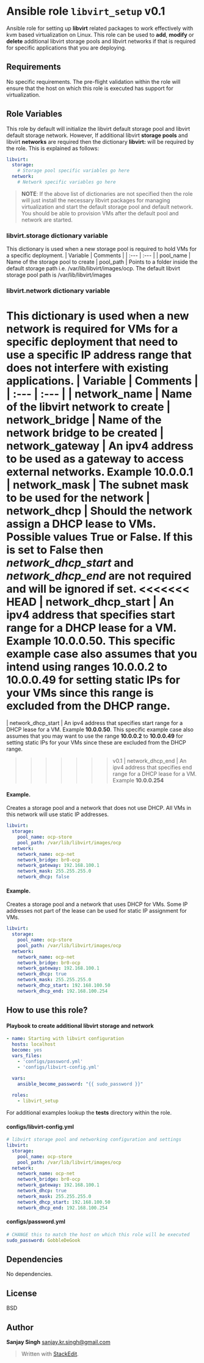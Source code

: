 

# Ansible role `libvirt_setup` v0.1

Ansible role for setting up **libvirt** related packages to work effectively with kvm based virtualization on Linux. This role can be used to **add**, **modify** or **delete** additional libvirt storage pools and libvirt networks if that is required for specific applications that you are deploying.

## Requirements

No specific requirements. The pre-flight validation within the role will ensure that the host on which this role is executed has support for virtualization.

## Role Variables
This role by default will initialize the libvirt default storage pool and libvirt default storage network. However, If additional libvirt **storage pools** and libvirt **networks** are required then the dictionary **libvirt:** will be required by the role. This is explained as follows:
```Yaml
libvirt:
  storage:
    # Storage pool specific variables go here
  network:
    # Network specific variables go here
```
> **NOTE**: If the above list of dictionaries are not specified then the role will just install the necessary libvirt packages for managing virtualization and start the default storage pool and default network. You should be able to provision VMs after the default pool and network are started.

### libvirt.storage dictionary variable
This dictionary is used when a new storage pool is required to hold VMs for a specific deployment.
| Variable | Comments                                                               |
| :---  | :---                                                                   |
| pool_name | Name of the storage pool to create 
| pool_path | Points to a folder inside the default storage path i.e. /var/lib/libvirt/images/ocp. The default libvirt storage pool path is /var/lib/libvirt/images

### libvirt.network dictionary variable
This dictionary is used when a new network is required for VMs for a specific deployment that need to use a specific IP address range that does not interfere with existing applications.
| Variable | Comments                                                               |
| :---  | :---                                                                   |
| network_name | Name of the libvirt network to create
| network_bridge | Name of the network bridge to be created
| network_gateway | An ipv4 address to be used as a gateway to access external networks. Example **10.0.0.1**
| network_mask | The subnet mask to be used for the network
| network_dhcp | Should the network assign a DHCP lease to VMs. Possible values **True** or **False**. If this is set to False then ***network_dhcp_start*** and ***network_dhcp_end*** are not required and will be ignored if set.
<<<<<<< HEAD
| network_dhcp_start | An ipv4 address that specifies start range for a DHCP lease for a VM. Example **10.0.0.50**. This specific example case also assumes that you intend using ranges **10.0.0.2** to **10.0.0.49** for setting static IPs for your VMs since this range is excluded from the DHCP range.
=======
| network_dhcp_start | An ipv4 address that specifies start range for a DHCP lease for a VM. Example **10.0.0.50**. This specific example case also assumes that you may want to use the range **10.0.0.2** to **10.0.0.49** for setting static IPs for your VMs since these are excluded from the DHCP range.
>>>>>>> v0.1
| network_dhcp_end | An ipv4 address that specifies end range for a DHCP lease for a VM. Example **10.0.0.254**

#### Example. 
 Creates a storage pool and a network that does not use DHCP. All VMs in this network will use  static IP addresses.
```Yaml
libvirt:
  storage:
    pool_name: ocp-store
    pool_path: /var/lib/libvirt/images/ocp
  network:
    network_name: ocp-net
    network_bridge: br0-ocp
    network_gateway: 192.168.100.1
    network_mask: 255.255.255.0
    network_dhcp: false
```

#### Example. 
 Creates a storage pool and a network that uses DHCP for VMs. Some IP addresses not part of the lease can be used for static IP assignment for VMs.
```Yaml
libvirt:
  storage:
    pool_name: ocp-store
    pool_path: /var/lib/libvirt/images/ocp
  network:
    network_name: ocp-net
    network_bridge: br0-ocp
    network_gateway: 192.168.100.1
    network_dhcp: true
    network_mask: 255.255.255.0
    network_dhcp_start: 192.168.100.50
    network_dhcp_end: 192.168.100.254
```


## How to use this role?

#### Playbook to create additional libvirt storage and network
```Yaml
- name: Starting with libvirt configuration
  hosts: localhost
  become: yes
  vars_files:
    - 'configs/password.yml'
    - 'configs/libvirt-config.yml'
    
  vars:
    ansible_become_password: "{{ sudo_password }}"

  roles:
    - libvirt_setup
```
For additional examples lookup the **tests** directory within the role.

#### configs/libvirt-config.yml
```Yaml
# libvirt storage pool and networking configuration and settings
libvirt:
  storage:
    pool_name: ocp-store
    pool_path: /var/lib/libvirt/images/ocp
  network:
    network_name: ocp-net
    network_bridge: br0-ocp
    network_gateway: 192.168.100.1
    network_dhcp: true
    network_mask: 255.255.255.0
    network_dhcp_start: 192.168.100.50
    network_dhcp_end: 192.168.100.254
```

#### configs/password.yml
```Yaml
# CHANGE this to match the host on which this role will be executed
sudo_password: GobbleDeGook
```

## Dependencies
No dependencies.

## License
BSD

## Author
**Sanjay Singh**
sanjay.kr.singh@gmail.com

> Written with [StackEdit](https://stackedit.io/).

